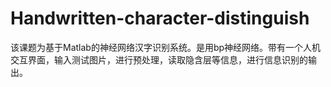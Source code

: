 # Handwritten-character-distinguish
该课题为基于Matlab的神经网络汉字识别系统。是用bp神经网络。带有一个人机交互界面，输入测试图片，进行预处理，读取隐含层等信息，进行信息识别的输出。
